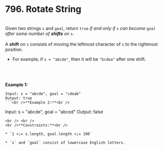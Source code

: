 # 796. Rotate String

<br />Given two strings `s` and `goal`, return `true` <em>if and only if</em> `s` <em>can become</em> `goal` <em>after some number of **shifts** on</em> `s`.<br />
<br />A **shift** on `s` consists of moving the leftmost character of `s` to the rightmost position.<br />

* For example, if `s = "abcde"`, then it will be `"bcdea"` after one shift.


<br /> <br />
<br />**Example 1:**<br />
```
Input: s = "abcde", goal = "cdeab"
Output: true
```<br />**Example 2:**<br />
```
Input: s = "abcde", goal = "abced"
Output: false
```
<br /> <br />
<br />**Constraints:**<br />

* `1 <;= s.length, goal.length <;= 100`

* `s` and `goal` consist of lowercase English letters.